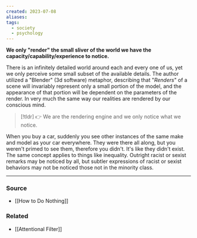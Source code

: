 ```yaml
---
created: 2023-07-08
aliases: 
tags:
  - society
  - psychology
---
```

**We only "render" the small sliver of the world we have the capacity/capability/experience to notice.**

There is an infinitely detailed world around each and every one of us, yet we only perceive some small subset of the available details. The author utilized a "Blender" (3d software) metaphor, describing that "*Renders*" of a scene will invariably represent only a small portion of the model, and the appearance of that portion will be dependent on the parameters of the render. In very much the same way our realities are rendered by our conscious mind. 

> [!tldr] 👉 We are the rendering engine and we only notice what we notice.

When you buy a car, suddenly you see other instances of the same make and model as your car everywhere. They were there all along, but you weren't primed to see them, therefore you didn't. It's like they didn't exist. The same concept applies to things like inequality. Outright racist or sexist remarks may be noticed by all, but subtler expressions of racist or sexist behaviors may not be noticed those not in the minority class.

****
### Source
- [[How to Do Nothing]]

### Related
- [[Attentional Filter]]